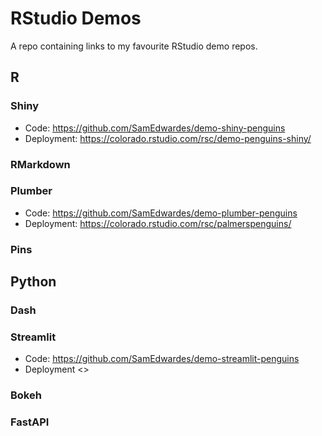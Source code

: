 # RStudio Demos

A repo containing links to my favourite RStudio demo repos.

## R

### Shiny

- Code: <https://github.com/SamEdwardes/demo-shiny-penguins>
- Deployment: <https://colorado.rstudio.com/rsc/demo-penguins-shiny/>

### RMarkdown

### Plumber

- Code: <https://github.com/SamEdwardes/demo-plumber-penguins>
- Deployment: <https://colorado.rstudio.com/rsc/palmerspenguins/>

### Pins

## Python

### Dash

### Streamlit

- Code: <https://github.com/SamEdwardes/demo-streamlit-penguins>
- Deployment <>

### Bokeh

### FastAPI
